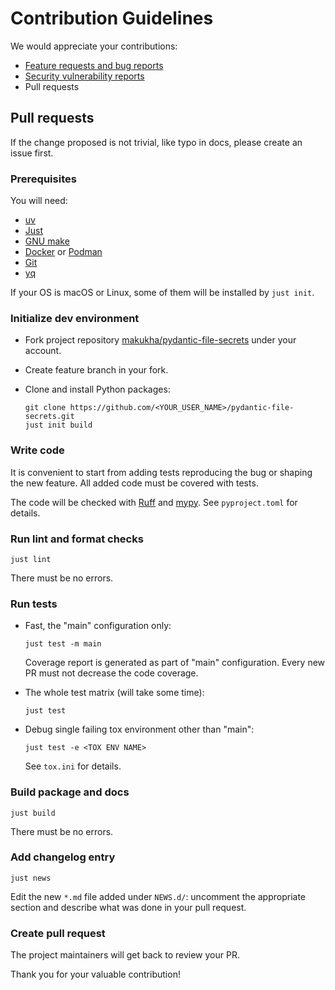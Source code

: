 # Contribution Guidelines

We would appreciate your contributions:

- [Feature requests and bug reports](https://github.com/makukha/pydantic-file-secrets/issues)
- [Security vulnerability reports](https://github.com/makukha/pydantic-file-secrets/blob/main/.github/SECURITY.md)
- Pull requests

## Pull requests

If the change proposed is not trivial, like typo in docs, please create an issue first.

### Prerequisites

You will need:

- [uv](https://docs.astral.sh/uv/)
- [Just](https://just.systems/man/en/)
- [GNU make](https://www.gnu.org/software/make/make.html)
- [Docker](https://www.docker.com) or [Podman](https://podman.io)
- [Git](https://git-scm.com)
- [yq](https://mikefarah.gitbook.io/yq)

If your OS is macOS or Linux, some of them will be installed by `just init`.

### Initialize dev environment

- Fork project repository [makukha/pydantic-file-secrets](https://github.com/makukha/pydantic-file-secrets) under your account.
- Create feature branch in your fork.
- Clone and install Python packages:

    ```shell
    git clone https://github.com/<YOUR_USER_NAME>/pydantic-file-secrets.git
    just init build
    ```

### Write code

It is convenient to start from adding tests reproducing the bug or shaping the new
feature. All added code must be covered with tests.

The code will be checked with [Ruff](https://github.com/astral-sh/ruff) and
[mypy](https://mypy.readthedocs.io). See `pyproject.toml` for details.

### Run lint and format checks

```shell
just lint
```

There must be no errors.

### Run tests

* Fast, the "main" configuration only:

    ```shell
    just test -m main
    ```

    Coverage report is generated as part of "main" configuration.
    Every new PR must not decrease the code coverage.

* The whole test matrix (will take some time):

    ```shell
    just test
    ```
* Debug single failing tox environment other than "main":

    ```shell
    just test -e <TOX ENV NAME>
    ```

    See `tox.ini` for details.

### Build package and docs

```shell
just build
```

There must be no errors.

### Add changelog entry

```shell
just news
```

Edit the new `*.md` file added under `NEWS.d/`: uncomment the appropriate
section and describe what was done in your pull request.

### Create pull request

The project maintainers will get back to review your PR.

Thank you for your valuable contribution!
